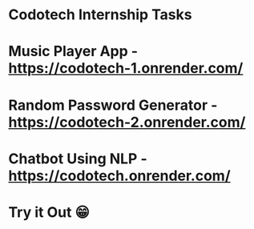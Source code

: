 # Codotech Internship Tasks

# Music Player App - https://codotech-1.onrender.com/
# Random Password Generator - https://codotech-2.onrender.com/
# Chatbot Using NLP - https://codotech.onrender.com/

# Try it Out 😁
